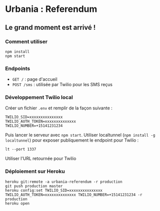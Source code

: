 # Urbania : Referendum
## Le grand moment est arrivé !

### Comment utiliser 
```
npm install
npm start
```

### Endpoints
- ```GET /``` :  page d'accueil
- ```POST /sms``` : utilisée par Twilio pour les SMS reçus

### Développement Twilio local
Créer un fichier ```.env``` et remplir de la façon suivante : 
```
TWILIO_SID=xxxxxxxxxxxxxxx
TWILIO_AUTH_TOKEN=xxxxxxxxxxxxxx
TWILIO_NUMBER=+15141231234
``` 
Puis lancer le serveur avec ```npm start```.
Utiliser localtunnel (```npm install -g localtunnel```) pour exposer publiquement le endpoint pour Twilio : 
```
lt --port 1337
```
Utiliser l'URL retournée pour Twilio 

### Déploiement sur Heroku
```
heroku git:remote -a urbania-referendum -r production
git push production master
heroku config:set TWILIO_SID=xxxxxxxxxxxxxxx TWILIO_AUTH_TOKEN=xxxxxxxxxxxxxx TWILIO_NUMBER=+15141231234 -r production
heroku open
```